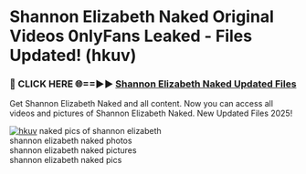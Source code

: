 # Shannon Elizabeth Naked Original Videos 0nlyFans Leaked - Files Updated! (hkuv)

<h3>🔴 CLICK HERE 🌐==►► <a href="https://tinyurl.com/yckcrads" rel="nofollow">Shannon Elizabeth Naked Updated Files</a></h3>

Get Shannon Elizabeth Naked and all content. Now you can access all videos and pictures of Shannon Elizabeth Naked. New Updated Files 2025!

[![hkuv](https://i.imgur.com/hpKpOFt.gif)](https://tinyurl.com/yckcrads)
naked pics of shannon elizabeth<br>
shannon elizabeth naked photos<br>
shannon elizabeth naked pictures<br>
shannon elizabeth naked pics